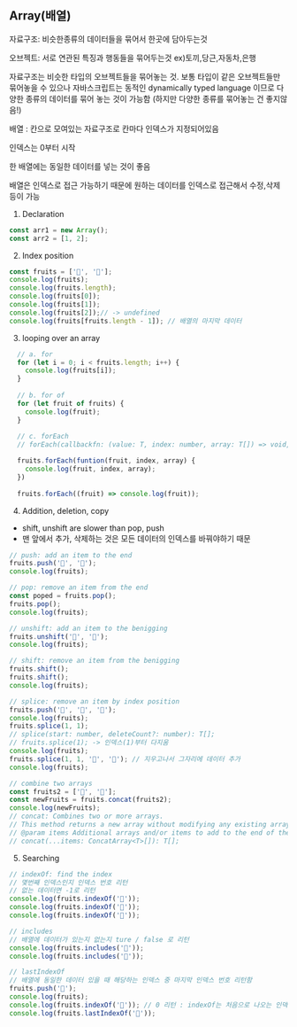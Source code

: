 ## Array(배열)

자료구조: 비슷한종류의 데이터들을 묶어서 한곳에 담아두는것

오브젝트: 서로 연관된 특징과 행동들을 묶어두는것 ex)토끼,당근,자동차,은행

자료구조는 비슷한 타입의 오브젝트들을 묶어놓는 것. 보통 타입이 같은 오브젝트들만 묶어놓을 수 있으나 자바스크립트는 동적인 dynamically typed language 이므로 다양한 종류의 데이터를 묶어 놓는 것이 가능함 (하지만 다양한 종류를 묶어놓는 건 좋지않음!)



배열 : 칸으로 모여있는 자료구조로 칸마다 인덱스가 지정되어있음

인덱스는 0부터 시작

한 배열에는 동일한 데이터를 넣는 것이 좋음

배열은 인덱스로 접근 가능하기 때문에 원하는 데이터를 인덱스로 접근해서 수정,삭제 등이 가능



1. Declaration

```js
const arr1 = new Array();
const arr2 = [1, 2];
```



2. Index position

```js
const fruits = ['🍎', '🍌'];
console.log(fruits);
console.log(fruits.length);
console.log(fruits[0]);
console.log(fruits[1]);
console.log(fruits[2]);// -> undefined
console.log(fruits[fruits.length - 1]); // 배열의 마지막 데이터
```



3. looping over an array

```js
  // a. for
  for (let i = 0; i < fruits.length; i++) {
   	console.log(fruits[i]);
  }
  
  // b. for of
  for (let fruit of fruits) {
    console.log(fruit);
  }
  
  // c. forEach
  // forEach(callbackfn: (value: T, index: number, array: T[]) => void, thisArg?: any): void;

  fruits.forEach(funtion(fruit, index, array) {        
  	console.log(fruit, index, array);               
  })
  
  fruits.forEach((fruit) => console.log(fruit));
```



4. Addition, deletion, copy

* shift, unshift are slower than pop, push
* 맨 앞에서 추가, 삭제하는 것은 모든 데이터의 인덱스를 바꿔야하기 때문 

```js
// push: add an item to the end
fruits.push('🍓', '🍑');
console.log(fruits);

// pop: remove an item from the end
const poped = fruits.pop();
fruits.pop();
console.log(fruits);

// unshift: add an item to the benigging
fruits.unshift('🍓', '🍋');
console.log(fruits);

// shift: remove an item from the benigging
fruits.shift();
fruits.shift();
console.log(fruits);

// splice: remove an item by index position
fruits.push('🍓', '🍑', '🍋');
console.log(fruits);
fruits.splice(1, 1); 
// splice(start: number, deleteCount?: number): T[];
// fruits.splice(1); -> 인덱스(1)부터 다지움
console.log(fruits);
fruits.splice(1, 1, '🍏', '🍉'); // 지우고나서 그자리에 데이터 추가
console.log(fruits);

// combine two arrays
const fruits2 = ['🍐', '🥥'];
const newFruits = fruits.concat(fruits2);
console.log(newFruits);
// concat: Combines two or more arrays.
// This method returns a new array without modifying any existing arrays.
// @param items Additional arrays and/or items to add to the end of the array.
// concat(...items: ConcatArray<T>[]): T[];
```



5. Searching

```js
// indexOf: find the index
// 몇번째 인덱스인지 인덱스 번호 리턴
// 없는 데이터면 -1로 리턴
console.log(fruits.indexOf('🍎'));
console.log(fruits.indexOf('🍉'));
console.log(fruits.indexOf('🥥'));

// includes
// 배열에 데이터가 있는지 없는지 ture / false 로 리턴
console.log(fruits.includes('🍉'));
console.log(fruits.includes('🥥'));

// lastIndexOf
// 배열에 동일한 데이터 있을 때 해당하는 인덱스 중 마지막 인덱스 번호 리턴함
fruits.push('🍎');
console.log(fruits);
console.log(fruits.indexOf('🍎')); // 0 리턴 : indexOf는 처음으로 나오는 인덱스 번호 리턴
console.log(fruits.lastIndexOf('🥥'));
```


